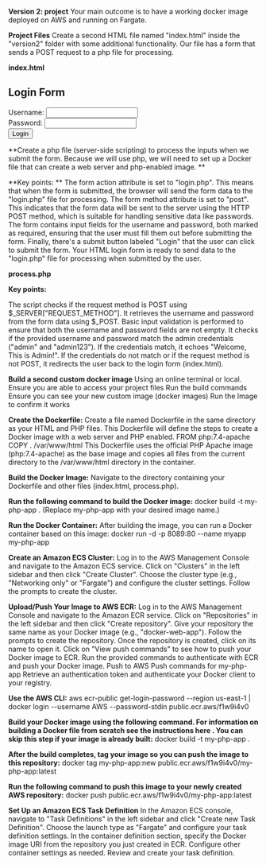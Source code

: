 
**Version 2: project**
Your main outcome is to have a working docker image deployed on AWS and running on Fargate.

**Project Files**
Create a second HTML file named "index.html" inside the "version2" folder with some additional functionality. Our file has a form that sends a POST request to a php file for processing.

**index.html**

<!DOCTYPE html>
<html lang="en">
<head>
  <meta charset="UTF-8">
  <meta name="viewport" content="width=device-width, initial-scale=1.0">
  <title>Login Form</title>
</head>
<body>
  <h2>Login Form</h2>
  <form action="login.php" method="post">
    <div>
      <label for="username">Username:</label>
      <input type="text" id="username" name="username" required>
    </div>
    <div>
      <label for="password">Password:</label>
      <input type="password" id="password" name="password" required>
    </div>
    <button type="submit">Login</button>
  </form>
</body>
</html>

**Create a php file (server-side scripting) to process the inputs when we submit the form. Because we will use php, we will need to set up a Docker file that can create a web server and php-enabled image. **

**Key points:
**
The form action attribute is set to "login.php". This means that when the form is submitted, the browser will send the form data to the "login.php" file for processing.
The form method attribute is set to "post". This indicates that the form data will be sent to the server using the HTTP POST method, which is suitable for handling sensitive data like passwords.
The form contains input fields for the username and password, both marked as required, ensuring that the user must fill them out before submitting the form.
Finally, there's a submit button labeled "Login" that the user can click to submit the form.
Your HTML login form is ready to send data to the "login.php" file for processing when submitted by the user.

**process.php**

<?php
// Check if the request method is POST
if ($_SERVER["REQUEST_METHOD"] == "POST") {
    // Retrieve the username and password from the form data
    $username = $_POST["username"];
    $password = $_POST["password"];

    // Perform basic input validation
    if (empty($username) || empty($password)) {
        echo "Both username and password are required.";
        exit();
    }

    // Check if the username and password match the admin credentials
    if ($username === "admin" && $password === "admin123") {
        echo "Welcome, This is Admin!";
    } else {
        echo "Invalid Username or Password";
    }
} else {
    // If the request method is not POST, redirect back to the login form
    header("Location: index.html");
    exit();
}
?>

**Key points:**

The script checks if the request method is POST using $_SERVER["REQUEST_METHOD"].
It retrieves the username and password from the form data using $_POST.
Basic input validation is performed to ensure that both the username and password fields are not empty.
It checks if the provided username and password match the admin credentials ("admin" and "admin123").
If the credentials match, it echoes "Welcome, This is Admin!".
If the credentials do not match or if the request method is not POST, it redirects the user back to the login form (index.html).

**Build a second custom docker image**
Using an online terminal or local. Ensure you are able to access your project files
Run the build commands
Ensure you can see your new custom image (docker images)
Run the Image to confirm it works

**Create the Dockerfile:**
Create a file named Dockerfile in the same directory as your HTML and PHP files. This Dockerfile will define the steps to create a Docker image with a web server and PHP enabled.
FROM php:7.4-apache
COPY . /var/www/html
This Dockerfile uses the official PHP Apache image (php:7.4-apache) as the base image and copies all files from the current directory to the /var/www/html directory in the container.

**Build the Docker Image:**
Navigate to the directory containing your Dockerfile and other files (index.html, process.php).

**Run the following command to build the Docker image:**
docker build -t my-php-app . (Replace my-php-app with your desired image name.)

**Run the Docker Container:**
After building the image, you can run a Docker container based on this image:
docker run -d -p 8089:80 --name myapp my-php-app

**Create an Amazon ECS Cluster:**
Log in to the AWS Management Console and navigate to the Amazon ECS service.
Click on "Clusters" in the left sidebar and then click "Create Cluster".
Choose the cluster type (e.g., "Networking only" or "Fargate") and configure the cluster settings.
Follow the prompts to create the cluster.

**Upload/Push Your Image to AWS ECR:**
Log in to the AWS Management Console and navigate to the Amazon ECR service.
Click on "Repositories" in the left sidebar and then click "Create repository".
Give your repository the same name as your Docker image (e.g., "docker-web-app").
Follow the prompts to create the repository.
Once the repository is created, click on its name to open it.
Click on "View push commands" to see how to push your Docker image to ECR.
Run the provided commands to authenticate with ECR and push your Docker image.
Push to AWS
Push commands for my-php-app
Retrieve an authentication token and authenticate your Docker client to your registry.

**Use the AWS CLI:**
aws ecr-public get-login-password --region us-east-1 | docker login --username AWS --password-stdin public.ecr.aws/f1w9i4v0

**Build your Docker image using the following command. For information on building a Docker file from scratch see the instructions here . You can skip this step if your image is already built:**
docker build -t my-php-app .

**After the build completes, tag your image so you can push the image to this repository:**
docker tag my-php-app:new public.ecr.aws/f1w9i4v0/my-php-app:latest

**Run the following command to push this image to your newly created AWS repository:**
docker push public.ecr.aws/f1w9i4v0/my-php-app:latest

**Set Up an Amazon ECS Task Definition**
In the Amazon ECS console, navigate to "Task Definitions" in the left sidebar and click "Create new Task Definition".
Choose the launch type as "Fargate" and configure your task definition settings.
In the container definition section, specify the Docker image URI from the repository you just created in ECR.
Configure other container settings as needed.
Review and create your task definition.

